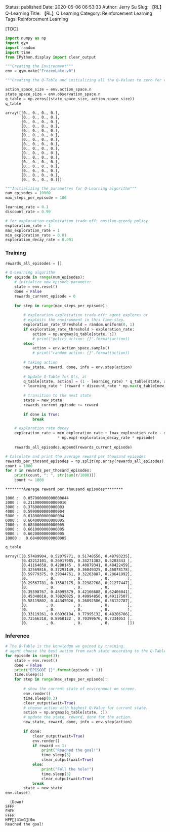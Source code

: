 Status: published
Date: 2020-05-06 06:53:33
Author: Jerry Su
Slug: 【RL】Q-Learning
Title: 【RL】Q Learning
Category: Reinforcement Learning 
Tags: Reinforcement Learning 

[TOC]

```python
import numpy as np
import gym
import random
import time
from IPython.display import clear_output
```

```python
"""Creating the Environment"""
env = gym.make("FrozenLake-v0")
```


```python
"""Creating the Q-Table and initializing all the Q-Values to zero for each state-action pair."""

action_space_size = env.action_space.n
state_space_size = env.observation_space.n
q_table = np.zeros((state_space_size, action_space_size))
q_table
```
    array([[0., 0., 0., 0.],
           [0., 0., 0., 0.],
           [0., 0., 0., 0.],
           [0., 0., 0., 0.],
           [0., 0., 0., 0.],
           [0., 0., 0., 0.],
           [0., 0., 0., 0.],
           [0., 0., 0., 0.],
           [0., 0., 0., 0.],
           [0., 0., 0., 0.],
           [0., 0., 0., 0.],
           [0., 0., 0., 0.],
           [0., 0., 0., 0.],
           [0., 0., 0., 0.],
           [0., 0., 0., 0.],
           [0., 0., 0., 0.]])

```python
"""Initializing the parametres for Q-Learning algorithm"""
num_episodes = 10000
max_steps_per_episode = 100

learning_rate = 0.1 
discount_rate = 0.99

# for exploration-exploitation trade-off: epsilon-greedy policy
exploration_rate = 1
max_exploration_rate = 1
min_exploration_rate = 0.01
exploration_decay_rate = 0.001
```

### Training


```python
rewards_all_episodes = []

# Q-Learning algorithm
for episode in range(num_episodes):
    # initialize new episode parameter
    state = env.reset()
    done = False
    rewards_current_episode = 0
    
    for step in range(max_steps_per_episode):
        
        # exploration-exploitation trade-off: agent explores or 
        # exploits the environment in this time-step.
        exploration_rate_threshold = random.uniform(0, 1)
        if exploration_rate_threshold > exploration_rate:
            action = np.argmax(q_table[state, :])
            # print("policy action: {}".format(action))
        else:
            action = env.action_space.sample()
            # print("random action: {}".format(action))
        
        # taking action
        new_state, reward, done, info = env.step(action)
        
        # Update Q-Table for Q(s, a)
        q_table[state, action] = (1 - learning_rate) * q_table[state, action] \
        + learning_rate * (reward + discount_rate * np.max(q_table[new_state, :]))
        
        # transition to the next state
        state = new_state
        rewards_current_episode += reward
        
        if done is True:
            break

    # exploration rate decay
    exploration_rate = min_exploration_rate + (max_exploration_rate - min_exploration_rate) \
                       * np.exp(-exploration_decay_rate * episode)
    
    rewards_all_episodes.append(rewards_current_episode)

# Calculate and print the average reward per thousand episodes
rewards_per_thosand_episodes = np.split(np.array(rewards_all_episodes),num_episodes/1000)
count = 1000
for r in rewards_per_thosand_episodes:
    print(count, ": ", str(sum(r/1000)))
    count += 1000
```

    ********Average reward per thousand episodes********
    
    1000 :  0.057000000000000044
    2000 :  0.21100000000000016
    3000 :  0.3760000000000003
    4000 :  0.5990000000000004
    5000 :  0.6180000000000004
    6000 :  0.6640000000000005
    7000 :  0.6830000000000005
    8000 :  0.6610000000000005
    9000 :  0.6620000000000005
    10000 :  0.6840000000000005

```python
q_table
```

    array([[0.57489904, 0.52079771, 0.51748556, 0.48793235],
           [0.42212101, 0.26917985, 0.34271382, 0.5203443 ],
           [0.41164658, 0.4280145 , 0.40879341, 0.48422459],
           [0.32569816, 0.37293149, 0.36049325, 0.46078178],
           [0.59779375, 0.39344761, 0.32263887, 0.28641992],
           [0.        , 0.        , 0.        , 0.        ],
           [0.29567781, 0.13502175, 0.22982768, 0.21277447],
           [0.        , 0.        , 0.        , 0.        ],
           [0.35598767, 0.48995879, 0.42166608, 0.62406041],
           [0.45348018, 0.70820025, 0.49994856, 0.49117507],
           [0.58119802, 0.44345026, 0.26892586, 0.38122787],
           [0.        , 0.        , 0.        , 0.        ],
           [0.        , 0.        , 0.        , 0.        ],
           [0.33119261, 0.66936184, 0.77995132, 0.48286706],
           [0.72566318, 0.8968122 , 0.70399676, 0.7334053 ],
           [0.        , 0.        , 0.        , 0.        ]])


### Inference


```python
# The Q-Table is the konwledge we gained by training.
# agent choose the best action from each state according to the Q-Table.
for episode in range(3):
    state = env.reset()
    done = False
    print("EPISODE {}".format(episode + 1))
    time.sleep(1)
    for step in range(max_steps_per_episode):
        
        # show the current state of environment on screen.
        env.render()
        time.sleep(0.3)
        clear_output(wait=True)
        # choose action with highest Q-Value for current state.
        action = np.argmax(q_table[state, :])
        # update the state, reward, done for the action.
        new_state, reward, done, info = env.step(action)
        
        if done:
            clear_output(wait=True)
            env.render()
            if reward == 1:
                print("Reached the goal!")
                time.sleep(3)
                clear_output(wait=True)
            else:
                print("Fell the hole!")
                time.sleep(3)
                clear_output(wait=True)
            break
        state = new_state
env.close()
```

      (Down)
    SFFF
    FHFH
    FFFH
    HFF[41mG[0m
    Reached the goal!